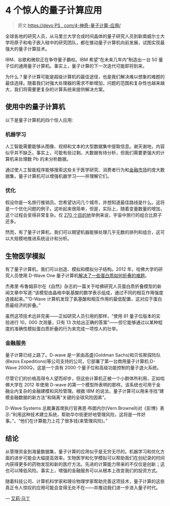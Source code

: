 # 4 个惊人的量子计算应用

> 原文:[https://devo PS . com/4-神奇-量子计算-应用/](https://devops.com/4-amazing-quantum-computing-applications/)

全球各地的研究人员，从马里兰大学合成时间晶体的量子研究人员到新南威尔士大学将原子和电子嵌入硅中的研究团队，都在推动量子计算机向前发展，试图实现最强大的量子计算技术。

IBM、谷歌和微软正在争夺量子霸权。IBM 希望“在未来几年内”制造出一台 50 量子位的通用量子计算机。事实上，量子计算的下一次迭代可能即将到来。

为什么？量子计算可能是超级计算机的最佳途径，也是我们解决难以想象的难题的最佳选择。随着我们对强大处理器的需求不断增加，问题的范围和复杂性也越来越大，我们将需要更复杂的计算系统来提供解决方案。

## 使用中的量子计算机

以下是量子计算机的四个惊人应用:

### **机器学习**

人工智能需要能够从图像、视频和文本的大型数据集中提取信息。谢天谢地，内容似乎并不缺乏。事实上，可能有些过剩。大数据有待分析，但我们需要更强大的计算机来处理数 Pb 的未分析数据。

通过使人工智能程序能够搜索这些关于医学研究、消费者行为和[金融市场](https://www.toptal.com/finance/market-research-analysts/artificial-intelligence-in-finance)的庞大数据集，量子计算机可以增强机器学习——并理解它们。

### **优化**

假设你是一名旅行推销员。您希望访问几个城市，并想知道最佳路线是什么。这将是一个优化问题的例子。这听起来很简单，但是，实际上，随着变量数量的增加，这个过程会变得非常复杂。仅 [270 个目的地](https://www.dwavesys.com/quantum-computing/applications)举例来说，宇宙中旅行的组合比原子还多。

然而，有了量子计算机，我们可以期望机器能够处理几乎无数的排列和组合，这可以大规模地推进系统设计和分析。

## **生物医学模拟**

有了量子计算机，我们可以创造、模拟和模拟分子结构。2012 年，哈佛大学的研究人员使用 D-Wave One 量子计算机[解决了一些蛋白质如何折叠的难题](http://blogs.nature.com/news/2012/08/d-wave-quantum-computer-solves-protein-folding-problem.html)。

杰弗里·布鲁姆菲尔在《自然》杂志的一篇关于哈佛研究人员蛋白质折叠模型的新闻文章中写道:“该模型由晶格中氨基酸的数学表示组成，通过不同的相互作用强度连接起来。”“D-Wave 计算机发现了氨基酸和相互作用的最低配置，这对应于蛋白质最经济的折叠。”

虽然这项技术远非完美——正如研究人员引用的那样，“使用 81 量子位版本的实验进行 10，000 次测量，只有 13 次给出正确的答案”——但它能够通过以某种程度的准确性模拟蛋白质折叠的行为来完成一项惊人的壮举。

### **金融服务**

量子计算已经上路了。D-wave 是一家由高盛(Goldman Sachs)和贝佐斯探险队(Bezos Expeditions)等公司支持的公司，它部署了第一台商用量子计算机:D-Wave 2000Q，这是一个具有 2000 个量子位和高级功能控制的量子退火系统。

尽管它们的价格高得令人望而却步，但这些计算机正被一个小群体所利用，正如哈佛大学在 2012 年使用 D-wave 的第一个模型所表明的那样。该系统也可用于金融业内复杂的金融建模和风险管理。根据 IBM 的说法，量子计算可以用来寻找“建模金融数据的新方法”和隔离“关键的全球风险因素”。

D-Wave Systems 总裁兼首席执行官弗恩·布朗内尔(Vern Brownell)对《彭博》表示:“利用这种技术建立系统，帮助华尔街更好地管理风险，这将是一件好事。”。“他们在计算能力上花了很多钱(来管理风险)。”

## **结论**

从管理资金到海量数据集，量子计算的应用似乎是无穷无尽的。机器学习和优化方面的进步可能会大幅提高效率。生物医学和化学模拟可以帮助我们在创纪录的时间内获得更多的药物发现和新的医疗方法。先进的计算能力带来的不仅仅是创新；这也可以降低风险。事实上，增强的金融服务可以从根本上改变我们的投资方式。

随着科技公司、计算机科学家和理论物理学家帮助完善这项技术，量子计算的这些真正令人惊叹的应用可能会变得无处不在——并推动我们进一步进入量子时代。

— [艾莉·马丁](https://devops.com/author/ellie-martin/)